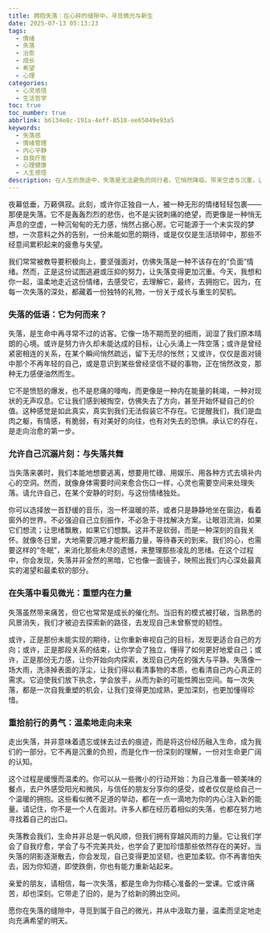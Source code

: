 ```yaml
---
title: 拥抱失落：在心碎的缝隙中，寻觅微光与新生
date: 2025-07-13 05:13:23
tags:
  - 情绪
  - 失落
  - 治愈
  - 成长
  - 希望
  - 心理
categories:
  - 心灵感悟
  - 生活哲学
toc: true
toc_number: true
abbrlink: b6134e8c-191a-4eff-8518-ee65049e93a5
keywords:
  - 失落感
  - 情绪管理
  - 内心平静
  - 自我疗愈
  - 心理健康
  - 人生感悟
description: 在人生的旅途中，失落是无法避免的同行者。它悄然降临，带来空虚与沉重，让我们感到无所适从。然而，正是这份看似负面的情绪，蕴藏着深刻的成长契机。本文将带你温柔地探索失落的本质，学会如何允许自己感受，如何在低谷中发现微光，最终拥抱这份经历，从中汲取力量，走向更丰盛的自我。
---
```


夜幕低垂，万籁俱寂。此刻，或许你正独自一人，被一种无形的情绪轻轻包裹——那便是失落。它不是轰轰烈烈的悲伤，也不是尖锐刺痛的绝望，而更像是一种悄无声息的空虚，一种沉甸甸的无力感，悄然占据心房。它可能源于一个未实现的梦想，一次意料之外的告别，一份未能如愿的期待，或是仅仅是生活琐碎中，那些不经意间累积起来的疲惫与失望。

我们常常被教导要积极向上，要坚强面对，仿佛失落是一种不该存在的“负面”情绪。然而，正是这份试图逃避或压抑的努力，让失落变得更加沉重。今天，我想和你一起，温柔地走近这份情绪，去感受它，去理解它，最终，去拥抱它。因为，在每一次失落的深处，都藏着一份独特的礼物，一份关于成长与重生的契机。

### 失落的低语：它为何而来？

失落，是生命中再寻常不过的访客。它像一场不期而至的细雨，润湿了我们原本晴朗的心境。或许是努力许久却未能达成的目标，让心头涌上一阵空落；或许是曾经紧密相连的关系，在某个瞬间悄然疏远，留下无尽的怅然；又或许，仅仅是面对镜中那个不再年轻的自己，或是意识到某些曾经坚信不疑的事物，正在悄然改变，那种无力感便油然而生。

它不是愤怒的爆发，也不是悲痛的嚎啕，而更像是一种内在能量的耗竭，一种对现状的无声叹息。它让我们感到被掏空，仿佛失去了方向，甚至开始怀疑自己的价值。这种感觉是如此真实，真实到我们无法假装它不存在。它提醒我们，我们是血肉之躯，有情感，有脆弱，有对美好的向往，也有对失去的恐惧。承认它的存在，是走向治愈的第一步。

### 允许自己沉溺片刻：与失落共舞

当失落来袭时，我们本能地想要逃离，想要用忙碌、用娱乐、用各种方式去填补内心的空洞。然而，就像身体需要时间来愈合伤口一样，心灵也需要空间来处理失落。请允许自己，在某个安静的时刻，与这份情绪独处。

你可以选择放一首舒缓的音乐，泡一杯温暖的茶，或者只是静静地坐在窗边，看着窗外的世界。不必强迫自己立刻振作，不必急于寻找解决方案。让眼泪流淌，如果它们想流；让思绪飘散，如果它们想飘。这并不是软弱，而是一种深刻的自我关怀。就像冬日里，大地需要沉睡才能积蓄力量，等待春天的到来。我们的心，也需要这样的“冬眠”，来消化那些未尽的遗憾，来整理那些凌乱的思绪。在这个过程中，你会发现，失落并非全然的黑暗，它也像一面镜子，映照出我们内心深处最真实的渴望和最柔软的部分。

### 在失落中看见微光：重塑内在力量

失落虽然带来痛苦，但它也常常是成长的催化剂。当旧有的模式被打破，当熟悉的风景消失，我们才被迫去探索新的路径，去发现自己未曾察觉的韧性。

或许，正是那份未能实现的期待，让你重新审视自己的目标，发现更适合自己的方向；或许，正是那段关系的结束，让你学会了独立，懂得了如何更好地爱自己；或许，正是那份无力感，让你开始向内探索，发现自己内在的强大与平静。失落像一场大雨，洗涤掉表面的浮尘，让我们得以看清事物的本质，也看清自己内心真正的需求。它迫使我们放下执念，学会放手，从而为新的可能性腾出空间。每一次失落，都是一次自我重塑的机会，让我们变得更加成熟，更加深刻，也更加懂得珍惜。

### 重拾前行的勇气：温柔地走向未来

走出失落，并非意味着遗忘或抹去过去的痕迹，而是将这份经历融入生命，成为我们的一部分。它不再是沉重的负担，而是化作一份深刻的理解，一份对生命更广阔的认知。

这个过程是缓慢而温柔的。你可以从一些微小的行动开始：为自己准备一顿美味的餐点，去户外感受阳光和微风，与信任的朋友分享你的感受，或者仅仅是给自己一个温暖的拥抱。这些看似微不足道的举动，都在一点一滴地为你的内心注入新的能量。请记住，你不是一个人在面对。许多人都在经历着相似的失落，也都在努力地寻找着自己的出口。

失落教会我们，生命并非总是一帆风顺，但我们拥有穿越风雨的力量。它让我们学会了自我疗愈，学会了与不完美共处，也学会了更加珍惜那些依然存在的美好。当失落的阴影逐渐散去，你会发现，自己变得更加坚韧，也更加柔软。你不再害怕失去，因为你知道，即使跌倒，你也有能力重新站起来。

亲爱的朋友，请相信，每一次失落，都是生命为你精心准备的一堂课。它或许痛苦，却也深刻。它带走了旧的，是为了给新的腾出空间。

愿你在失落的缝隙中，寻觅到属于自己的微光，并从中汲取力量，温柔而坚定地走向充满希望的明天。